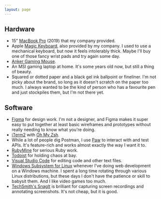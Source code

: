 ```yaml
---
layout: page
---
```


## Hardware

* 15" [MacBook Pro](https://www.apple.com/uk/shop/buy-mac/macbook-pro) (2019) that my company provided.
* Apple [Magic Keyboard](https://www.apple.com/uk/shop/product/MLA22B/A/magic-keyboard-british-english), also provided by my company. I used to use a mechanical keyboard, but now it feels intolerably thick. Maybe I'll buy one of those fancy wrist pads and try again some day.
* [Anker Gaming Mouse](https://www.anker.com/es/products/variant/8200-dpi-highprecision-laser-gaming-mouse/98ANDS2368-BA).
* An MSI gaming laptop at home. It's some years old now, but still a thing of beauty.
* Squared or dotted paper and a black gel ink ballpoint or fineliner. I'm not picky about the brand, so long as it doesn't scratch on the paper too much. I always wanted to be the kind of person who has a favourite pen and just stockpiles them, but I'm not there yet.

## Software

* [Figma](https://www.figma.com/) for design work. I'm not a designer, and Figma makes it super easy to put together at least basic wireframes and prototypes without really needing to know what you're doing.
* [iTerm2](https://iterm2.com/) with [Oh My Zsh](https://ohmyz.sh/).
* While a lot of people dig Postman, I use [Paw](https://paw.cloud/) to interact with and test APIs. It's feature-rich and works almost exactly the way I want it to.
* [RubyMine](https://www.jetbrains.com/ruby/) for serious Ruby work.
* [Todoist](https://todoist.com) for holding chaos at bay.
* [Visual Studio Code](https://code.visualstudio.com/) for editing code and other text files.
* [Windows Subsystem for Linux](https://docs.microsoft.com/en-us/windows/wsl/faq) whenever I've doing web development on a Windows machine. I spent a long time rotating through various Linux distributions, but these days I don't have the patience or skill to babysit them. And I like video games too much.
* [TechSmith's SnagIt](https://www.techsmith.com/screen-capture.html) is brilliant for capturing screen recordings and annotating screenshots. It's not cheap, but it is good.